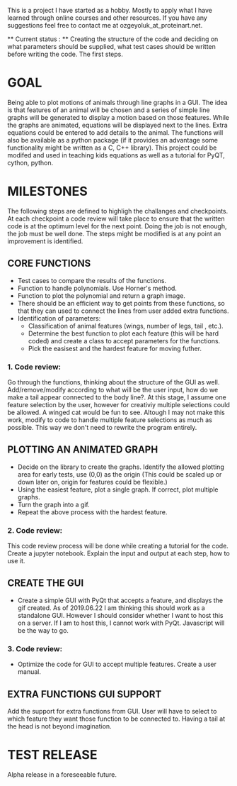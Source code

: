 This is a project I have started as a hobby. Mostly to apply what I have learned through online courses and other resources. If you have any suggestions feel free to contact me at ozgeyoluk_at_proteinart.net.

** Current status : ** Creating the structure of the code and deciding on what parameters should be supplied, what test cases should be written before writing the code. The first steps.

# GOAL
Being able to plot motions of animals through line graphs in a GUI. The idea is that features of an animal will be chosen and a series of simple line graphs will be generated to display a motion based on those features. While the graphs are animated, equations will be displayed next to the lines. Extra equations could be entered to add details to the animal. 
The functions will also be available as a python package (if it provides an advantage some functionality might be written as a C, C++ library). This project could be modifed and used in teaching kids equations as well as a tutorial for PyQT, cython, python.

# MILESTONES
The following steps are defined to highligh the challanges and checkpoints. At each checkpoint a code review will take place to ensure that the written code is at the optimum level for the next point. Doing the job is not enough, the job must be well done. The steps might be modified is at any point an improvement is identified.

## CORE FUNCTIONS
- Test cases to compare the results of the functions.
- Function to handle polynomials. Use Horner's method.
- Function to plot the polynomial and return a graph image.
- There should be an efficient way to get points from these functions, so that they can used to connect the lines from user added extra functions.
- Identification of parameters:
  - Classification of animal features (wings, number of legs, tail , etc.).
  - Determine the best function to plot each feature (this will be hard coded) and create a class to accept parameters for the functions.
  - Pick the easisest and the hardest feature for moving futher.

### 1. Code review: 
Go through the functions, thinking about the structure of the GUI as well. Add/remove/modify according to what will be the user input, how do we make a tail appear connected to the body line?. At this stage, I assume one feature selection by the user, however for creativiy multiple selections could be allowed. A winged cat would be fun to see. Altough I may not make this work, modify to code to handle multiple feature selections as much as possible. This way we don't need to rewrite the program entirely. 

## PLOTTING AN ANIMATED GRAPH
- Decide on the library to create the graphs. Identify the allowed plotting area for early tests, use (0,0) as the origin (This could be scaled up or down later on, origin for features could be flexible.)
- Using the easiest feature, plot a single graph. If correct, plot multiple graphs.
- Turn the graph into a gif. 
- Repeat the above process with the hardest feature.

### 2. Code review:
This code review process will be done while creating a tutorial for the code. Create a jupyter notebook. Explain the input and output at each step, how to use it.

## CREATE THE GUI
- Create a simple GUI with PyQt that accepts a feature, and displays the gif created. As of 2019.06.22 I am thinking this should work as a standalone GUI. However I should consider whether I want to host this on a server. If I am to host this, I cannot work with PyQt. Javascript will be the way to go. 

### 3. Code review:
- Optimize the code for GUI to accept multiple features. Create a user manual. 

## EXTRA FUNCTIONS GUI SUPPORT
Add the support for extra functions from GUI. User will have to select to which feature they want those function to be connected to. Having a tail at the head is not beyond imagination. 

# TEST RELEASE
Alpha release in a foreseeable future. 



